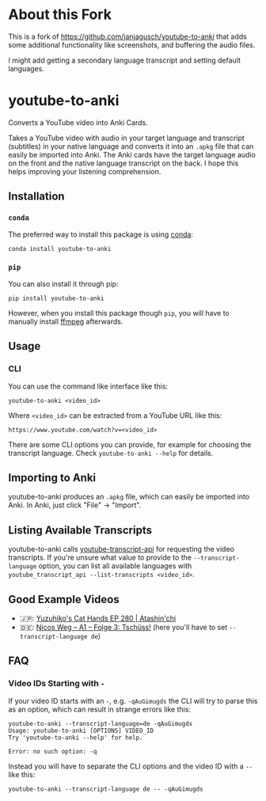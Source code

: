 # About this Fork

This is a fork of https://github.com/janjagusch/youtube-to-anki that adds some additional functionality like screenshots, and buffering the audio files.

I might add getting a secondary language transcript and setting default languages.

# youtube-to-anki

Converts a YouTube video into Anki Cards.

Takes a YouTube video with audio in your target language and transcript (subtitles) in your native language and converts it into an `.apkg` file that can easily be imported into Anki. The Anki cards have the target language audio on the front and the native language transcript on the back. I hope this helps improving your listening comprehension.

## Installation

### `conda`

The preferred way to install this package is using [conda](https://github.com/conda/conda):

```
conda install youtube-to-anki
```

### `pip`

You can also install it through pip:

```
pip install youtube-to-anki
```

However, when you install this package though `pip`, you will have to manually install [ffmpeg](https://ffmpeg.org/download.html) afterwards.

## Usage

### CLI

You can use the command like interface like this:

```
youtube-to-anki <video_id>
```

Where `<video_id>` can be extracted from a YouTube URL like this:

`https://www.youtube.com/watch?v=<video_id>`

There are some CLI options you can provide, for example for choosing the transcript language. Check `youtube-to-anki --help` for details.

## Importing to Anki

youtube-to-anki produces an `.apkg` file, which can easily be imported into Anki. In Anki, just click "File" -> "Import".

## Listing Available Transcripts

youtube-to-anki calls [youtube-transcript-api](https://github.com/jdepoix/youtube-transcript-api) for requesting the video transcripts. If you're unsure what value to provide to the `--transcript-language` option, you can list all available languages with `youtube_transcript_api --list-transcripts <video_id>`.

## Good Example Videos

- 🇯🇵: [Yuzuhiko's Cat Hands EP 280 | Atashin'chi](https://www.youtube.com/watch?v=Uw6ONSGyWZ4)
- 🇩🇪: [Nicos Weg – A1 – Folge 3: Tschüss!](https://www.youtube.com/watch?v=idFrq0H1Af0) (here you'll have to set `--transcript-language de`)

## FAQ

### Video IDs Starting with `-`

If your video ID starts with an `-`, e.g. `-qAuGimugds` the CLI will try to parse this as an option, which can result in strange errors like this:

```
youtube-to-anki --transcript-language=de -qAuGimugds
Usage: youtube-to-anki [OPTIONS] VIDEO_ID
Try 'youtube-to-anki --help' for help.

Error: no such option: -q
```

Instead you will have to separate the CLI options and the video ID with a `--` like this:

```
youtube-to-anki --transcript-language de -- -qAuGimugds
```
